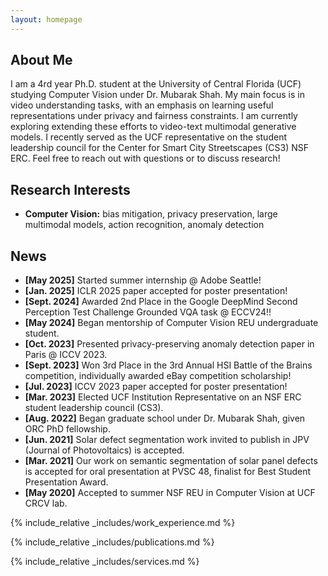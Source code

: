 ```yaml
---
layout: homepage
---
```


## About Me

I am a 4rd year Ph.D. student at the University of Central Florida (UCF) studying Computer Vision under Dr. Mubarak Shah. My main focus is in video understanding tasks, with an emphasis on learning useful representations under privacy and fairness constraints. I am currently exploring extending these efforts to video-text multimodal generative models. I recently served as the UCF representative on the student leadership council for the Center for Smart City Streetscapes (CS3) NSF ERC. Feel free to reach out with questions or to discuss research!

## Research Interests

- **Computer Vision:** bias mitigation, privacy preservation, large multimodal models, action recognition, anomaly detection

## News

- **[May 2025]** Started summer internship @ Adobe Seattle! 
- **[Jan. 2025]** ICLR 2025 paper accepted for poster presentation!
- **[Sept. 2024]** Awarded 2nd Place in the Google DeepMind Second Perception Test Challenge Grounded VQA task @ ECCV24!!
- **[May 2024]** Began mentorship of Computer Vision REU undergraduate student. 
- **[Oct. 2023]** Presented privacy-preserving anomaly detection paper in Paris @ ICCV 2023.
- **[Sept. 2023]** Won 3rd Place in the 3rd Annual HSI Battle of the Brains competition, individually awarded eBay competition scholarship!
- **[Jul. 2023]** ICCV 2023 paper accepted for poster presentation!
- **[Mar. 2023]** Elected UCF Institution Representative on an NSF ERC student leadership council (CS3).
- **[Aug. 2022]** Began graduate school under Dr. Mubarak Shah, given ORC PhD fellowship.
- **[Jun. 2021]** Solar defect segmentation work invited to publish in JPV (Journal of Photovoltaics) is accepted.
- **[Mar. 2021]** Our work on semantic segmentation of solar panel defects is accepted for oral presentation at PVSC 48, finalist for Best Student Presentation Award.
- **[May 2020]** Accepted to summer NSF REU in Computer Vision at UCF CRCV lab.

{% include_relative _includes/work_experience.md %}

{% include_relative _includes/publications.md %}

{% include_relative _includes/services.md %}
